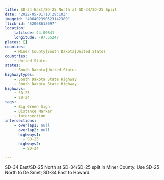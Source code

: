 ```yaml
---
title: SD-34 East/SD-25 North at SD-34/SD-25 Split
date: "2022-05-01T10:29:10Z"
imageid: "406402390523142389"
flickrid: "52068613097"
location:
    latitude: 44.00841
    longitude: -97.55247
places: []
counties:
    - Miner County|South Dakota|United States
countries:
    - United States
states:
    - South Dakota|United States
highwaytypes:
    - South Dakota State Highway
    - South Dakota State Highway
highways:
    - SD-25
    - SD-34
tags:
    - Big Green Sign
    - Distance Marker
    - Intersection
intersections:
    - overlap1: null
      overlap2: null
      highways1:
        - SD-25
      highways2:
        - SD-34

---
```

SD-34 East/SD-25 North at SD-34/SD-25 split in Miner County.  Use SD-25 North to De Smet; SD-34 East to Howard.